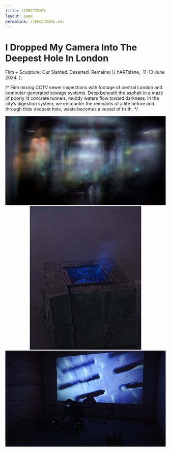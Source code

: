 ```yaml
---
title: /IDMCITDHIL
layout: page
permalink: /IDMCITDHIL.md/
---
```


# I Dropped My Camera Into The Deepest Hole In London
Film + Sculpture: Our Slanted. Deserted. Remains( ){
  hARTslane,  11-13 June 2024.
};  

/*
Film mixing CCTV sewer inspections with footage of central London and computer-generated sewage systems. 
Deep beneath the asphalt in a maze of poorly lit concrete tunnels, muddy waters flow toward darkness. In the city’s digestion system, we encounter the remnants of a life before and through thde deepest hole, waste becomes a vessel of truth. 
*/
  
<div style="text-align: center;">
    <img src="/images/tunnel.png/" alt="Video Still" class="medium-image">
</div>
  
<div style="text-align: center;">
    <img src="/images/sewer.jpg" alt="Sewer" class="medium-image">
</div>
  
<div style="text-align: center;">
    <img src="/images/performance.jpg/" alt="Performance" class="medium-image">
</div>
